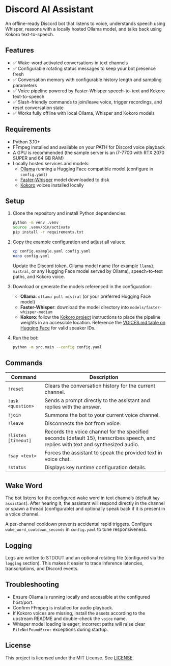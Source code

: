 # Discord AI Assistant

An offline-ready Discord bot that listens to voice, understands speech using Whisper, reasons with a locally hosted Ollama model, and talks back using Kokoro text-to-speech.

## Features

- ✅ Wake-word activated conversations in text channels
- ✅ Configurable rotating status messages to keep your bot presence fresh
- ✅ Conversation memory with configurable history length and sampling parameters
- ✅ Voice pipeline powered by Faster-Whisper speech-to-text and Kokoro text-to-speech
- ✅ Slash-friendly commands to join/leave voice, trigger recordings, and reset conversation state
- ✅ Works fully offline with local Ollama, Whisper and Kokoro models

## Requirements

- Python 3.10+
- FFmpeg installed and available on your PATH for Discord voice playback
- A GPU is recommended (the sample server is an i7-7700 with RTX 2070 SUPER and 64 GB RAM)
- Locally hosted services and models:
  - [Ollama](https://ollama.ai) running a Hugging Face compatible model (configure in `config.yaml`)
  - [Faster-Whisper](https://github.com/guillaumekln/faster-whisper) model downloaded to disk
  - [Kokoro](https://github.com/hexgrad/kokoro) voices installed locally

## Setup

1. Clone the repository and install Python dependencies:

   ```bash
   python -m venv .venv
   source .venv/bin/activate
   pip install -r requirements.txt
   ```

2. Copy the example configuration and adjust all values:

   ```bash
   cp config.example.yaml config.yaml
   nano config.yaml
   ```

   Update the Discord token, Ollama model name (for example `llama3`, `mistral`, or any Hugging Face model served by Ollama), speech-to-text paths, and Kokoro voice.

3. Download or generate the models referenced in the configuration:

   - **Ollama**: `ollama pull mistral` (or your preferred Hugging Face model)
   - **Faster-Whisper**: download the model directory into `models/faster-whisper-medium`
   - **Kokoro**: follow the [Kokoro project](https://github.com/hexgrad/kokoro) instructions to place the pipeline weights in an accessible location. Reference the [VOICES.md table on Hugging Face](https://huggingface.co/hexgrad/Kokoro-82M/blob/main/VOICES.md) for valid speaker IDs.

4. Run the bot:

   ```bash
   python -m src.main --config config.yaml
   ```

## Commands

| Command | Description |
| --- | --- |
| `!reset` | Clears the conversation history for the current channel. |
| `!ask <question>` | Sends a prompt directly to the assistant and replies with the answer. |
| `!join` | Summons the bot to your current voice channel. |
| `!leave` | Disconnects the bot from voice. |
| `!listen [timeout]` | Records the voice channel for the specified seconds (default 15), transcribes speech, and replies with text and synthesized audio. |
| `!say <text>` | Forces the assistant to speak the provided text in voice chat. |
| `!status` | Displays key runtime configuration details. |

## Wake Word

The bot listens for the configured wake word in text channels (default `hey assistant`). After hearing it, the assistant will respond directly in the channel or spawn a thread (configurable) and optionally speak back if it is present in a voice channel.

A per-channel cooldown prevents accidental rapid triggers. Configure `wake_word_cooldown_seconds` in `config.yaml` to tune responsiveness.

## Logging

Logs are written to STDOUT and an optional rotating file (configured via the `logging` section). This makes it easier to trace inference latencies, transcriptions, and Discord events.

## Troubleshooting

- Ensure Ollama is running locally and accessible at the configured host/port.
- Confirm FFmpeg is installed for audio playback.
- If Kokoro voices are missing, install the assets according to the upstream README and double-check the `voice` name.
- Whisper model loading is eager; incorrect paths will raise clear `FileNotFoundError` exceptions during startup.

## License

This project is licensed under the MIT License. See [LICENSE](LICENSE).
